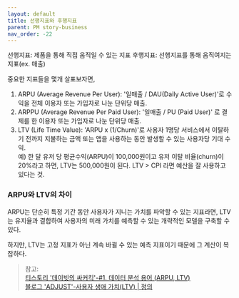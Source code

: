 ```yaml
---
layout: default
title: 선행지표와 후행지표
parent: PM story-business
nav_order: -22
---
```

선행지표: 제품을 통해 직접 움직일 수 있는 지표
후행지표: 선행지표를 통해 움직여지는 지표(ex. 매출)

중요한 지표들을 몇개 살표보자면,

1. ARPU (Average Revenue Per User): '일매출 / DAU(Daily Active User)'로 수익을 전체 이용자 또는 가입자로 나눈 단위당 매출.
2. ARPPU (Average Revenue Per Paid User): '일매출 / PU (Paid User)' 로 결제를 한 이용자 또는 가입자로 나눈 단위당 매출.
3. LTV (Life Time Value): 'ARPU x (1/Churn)'로 사용자 1명당 서비스에서 이탈하기 전까지 지불하는 금액 또는 앱을 사용하는 동안 발생할 수 있는 사용자당 기대 수익.<br>예) 한 달 유저 당 평균수익(ARPU)이 100,000원이고 유저 이탈 비율(churn)이 20%라고 하면, LTV는 500,000원이 된다. LTV > CPI 라면 예산을 잘 사용하고 있다는 것.

### ARPU와 LTV의 차이
ARPU는 단순히 특정 기간 동안 사용자가 지니는 가치를 파악할 수 있는 지표라면, LTV는 유지율과 결합하여 사용자의 미래 가치를 예측할 수 있는 개략적인 모델을 구축할 수 있다. 

하지만, LTV는 고정 지표가 아닌 계속 바뀔 수 있는 예측 지표이기 때문에 그 계산이 복잡하다.

> 참고:<br>
> [티스토리 '데이빗의 싸커킥'-#1. 데이터 분석 용어 (ARPU, LTV)](https://hyunda.tistory.com/16)<br>
> [블로그 'ADJUST'-사용자 생애 가치(LTV) | 정의](https://www.adjust.com/ko/glossary/lifetime-value/)